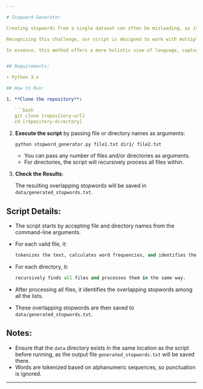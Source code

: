 ```yaml
---

# Stopword Generator

Creating stopwords from a single dataset can often be misleading, as it may cause domain-specific words to appear more frequently than they would in general language use. For instance, if you solely rely on the Bible for generating stopwords, words like "God" might appear frequently, even though they aren't considered generic stopwords in everyday language.

Recognizing this challenge, our script is designed to work with multiple datasets from varied domains, such as religion, news, literature, and more. It first identifies the stopwords specific to each domain and then pinpoints the overlapping words among them. By leveraging datasets from diverse domains, our approach ensures a robust and comprehensive set of stopwords, less biased by domain-specific terms.

In essence, this method offers a more holistic view of language, capturing the stopwords that are truly representative of the language without being overly influenced by the specificities of any single domain.


## Requirements:

- Python 3.x

## How to Run:

1. **Clone the repository**:

   ```bash
   git clone [repository-url]
   cd [repository-directory]
   ```

2. **Execute the script** by passing file or directory names as arguments:

   ```bash
   python stopword_generator.py file1.txt dir1/ file2.txt
   ```

   - You can pass any number of files and/or directories as arguments.
   - For directories, the script will recursively process all files within.

3. **Check the Results**:

   The resulting overlapping stopwords will be saved in `data/generated_stopwords.txt`.

## Script Details:

- The script starts by accepting file and directory names from the command-line arguments.
- For each valid file, it:
  
  ```python
  tokenizes the text, calculates word frequencies, and identifies the top num_stopwords (default is 100).
  ```

- For each directory, it:

  ```python
  recursively finds all files and processes them in the same way.
  ```

- After processing all files, it identifies the overlapping stopwords among all the lists.
- These overlapping stopwords are then saved to `data/generated_stopwords.txt`.

## Notes:

- Ensure that the `data` directory exists in the same location as the script before running, as the output file `generated_stopwords.txt` will be saved there.
- Words are tokenized based on alphanumeric sequences, so punctuation is ignored.

---
```

